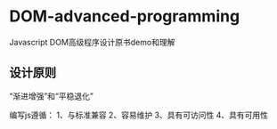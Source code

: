# DOM-advanced-programming
Javascript DOM高级程序设计原书demo和理解

## 设计原则
“渐进增强”和“平稳退化”

编写js遵循：
	1、与标准兼容
	2、容易维护
	3、具有可访问性
	4、具有可用性

